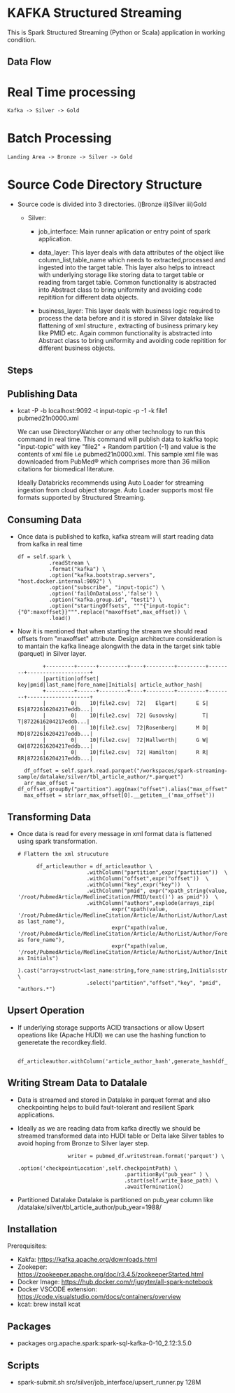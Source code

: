# KAFKA Structured Streaming

This is Spark Structured Streaming (Python or Scala) application in working condition.

## Data Flow

# Real Time processing
    Kafka -> Silver -> Gold

# Batch Processing
    Landing Area -> Bronze -> Silver -> Gold

# Source Code Directory Structure

- Source code is divided into 3 directories.
  i)Bronze ii)Silver iii)Gold

  - Silver:

    - job_interface: Main runner aplication or entry point of spark application.

    - data_layer: This layer deals with data attributes of the object like column_list,table_name which needs to extracted,processed and ingested into the target table. This layer also helps to intreact with underlying storage like storing data to target table or reading from target table. Common functionality is abstracted into Abstract class to bring uniformity and avoiding code repitition for different data objects.

    - business_layer: This layer deals with business logic required to process the data before and it is stored in Silver datalake like flattening of xml structure , extracting of business primary key like PMID etc. Again common functionality is abstracted into Abstract class to bring uniformity and avoiding code repitition for different business objects.


## Steps

## Publishing Data

- kcat -P -b localhost:9092 -t input-topic -p -1 -k file1 pubmed21n0000.xml

  We can use DirectoryWatcher or any other technology to run this command in real time. This command will publish data to kakfka topic "input-topic" with key "file2" + Random partition (-1) and value is the contents of xml file i.e pubmed21n0000.xml. This sample xml file was downloaded from PubMed® which comprises more than 36 million citations for biomedical literature.

  Ideally Databricks recommends using Auto Loader for streaming ingestion from cloud object storage. Auto Loader supports most file formats supported by Structured Streaming.

## Consuming Data

- Once data is published to kafka, kafka stream will start reading data from kafka in real time

      df = self.spark \
                .readStream \
                .format("kafka") \
                .option("kafka.bootstrap.servers", "host.docker.internal:9092") \
                .option("subscribe", "input-topic") \
                .option('failOnDataLoss','false') \
                .option("kafka.group.id", "test1") \
                .option("startingOffsets", """{"input-topic":{"0":maxoffset}}""".replace("maxoffset",max_offset)) \
                .load()

- Now it is mentioned that when starting the stream we should read offsets from "maxoffset" attribute. Design architecture consideration is to mantain the kafka lineage alongwith the data in the target sink table (parquet) in Silver layer.

              +---------+------+---------+----+---------+---------+--------+--------------------+
              |partition|offset|      key|pmid|last_name|fore_name|Initials| article_author_hash|
              +---------+------+---------+----+---------+---------+--------+--------------------+
              |        0|    10|file2.csv|  72|   Elgart|      E S|      ES|8722616204217eddb...|
              |        0|    10|file2.csv|  72| Gusovsky|        T|       T|8722616204217eddb...|
              |        0|    10|file2.csv|  72|Rosenberg|      M D|      MD|8722616204217eddb...|
              |        0|    10|file2.csv|  72|Hallworth|      G W|      GW|8722616204217eddb...|
              |        0|    10|file2.csv|  72| Hamilton|      R R|      RR|8722616204217eddb...|

        df_offset = self.spark.read.parquet("/workspaces/spark-streaming-sample/datalake/silver/tbl_article_author/*.parquet")
        arr_max_offset = df_offset.groupBy("partition").agg(max("offset").alias("max_offset")).collect()
        max_offset = str(arr_max_offset[0].__getitem__('max_offset'))

## Transforming Data
- Once data is read for every message in xml format data is flattened using spark transformation.

      # Flattern the xml strucuture

            df_articleauthor = df_articleauthor \
                            .withColumn("partition",expr("partition"))  \
                            .withColumn("offset",expr("offset"))  \
                            .withColumn("key",expr("key"))  \
                            .withColumn("pmid", expr("xpath_string(value, '/root/PubmedArticle/MedlineCitation/PMID/text()') as pmid"))  \
                            .withColumn("authors",explode(arrays_zip(
                                    expr("xpath(value, '/root/PubmedArticle/MedlineCitation/Article/AuthorList/Author/LastName/text()') as last_name"),
                                    expr("xpath(value, '/root/PubmedArticle/MedlineCitation/Article/AuthorList/Author/ForeName/text()') as fore_name"),
                                    expr("xpath(value, '/root/PubmedArticle/MedlineCitation/Article/AuthorList/Author/Initials/text()') as Initials")
                                    ).cast("array<struct<last_name:string,fore_name:string,Initials:string>>"))) \
                            .select("partition","offset","key", "pmid", "authors.*")



## Upsert Operation
- If underlying storage supports ACID transactions or allow Upsert opeations like (Apache HUDI) we can use the hashing function to  generetate the recordkey.field.

            df_articleauthor.withColumn('article_author_hash',generate_hash(df_articleauthor.pmid))


## Writing Stream Data to Datalale

- Data is streamed and stored in Datalake in parquet format and also checkpointing helps to build fault-tolerant and resilient Spark applications.
- Ideally as we are reading data from kafka directly we should be streamed transformed data into HUDI table or Delta lake Silver tables to avoid hoping from Bronze to Silver layer step.

                      writer = pubmed_df.writeStream.format('parquet') \
                                        .option('checkpointLocation',self.checkpointPath) \
                                        .partitionBy("pub_year" ) \
                                        .start(self.write_base_path) \
                                        .awaitTermination()
- Partitioned Datalake
  Datalake is partitioned on pub_year column like
      /datalake/silver/tbl_article_author/pub_year=1988/


## Installation

Prerequisites:
- Kakfa: https://kafka.apache.org/downloads.html
- Zookeper: https://zookeeper.apache.org/doc/r3.4.5/zookeeperStarted.html
- Docker Image: https://hub.docker.com/r/jupyter/all-spark-notebook
- Docker VSCODE extension: https://code.visualstudio.com/docs/containers/overview
- kcat: brew install kcat

## Packages

- packages org.apache.spark:spark-sql-kafka-0-10_2.12:3.5.0

## Scripts

- spark-submit.sh src/silver/job_interface/upsert_runner.py 128M